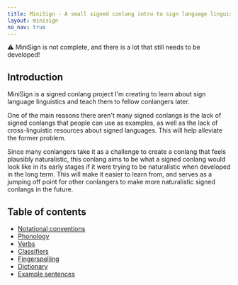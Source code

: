 ```yaml
---
title: MiniSign - A small signed conlang intro to sign language linguistics
layout: minisign
no_nav: true
---
```


<div class="rounded bg-yellow-300/1 border border-yellow-500 p-3 mt-5">⚠️ MiniSign is not complete, and there is a lot that still needs to be developed!</div>

## Introduction
MiniSign is a signed conlang project I'm creating to learn about sign language linguistics and teach them to fellow conlangers later.

One of the main reasons there aren't many signed conlangs is the lack of signed conlangs that people can use as examples, as well as the lack of cross-linguistic resources about signed languages. This will help alleviate the former problem.

Since many conlangers take it as a challenge to create a conlang that feels plausibly naturalistic, this conlang aims to be what a signed conlang would look like in its early stages if it were trying to be naturalistic when developed in the long term. This will make it easier to learn from, and serves as a jumping off point for other conlangers to make more naturalistic signed conlangs in the future.

## Table of contents
* [Notational conventions](/minisign/conventions)
* [Phonology](/minisign/phonology)
* [Verbs](/minisign/verbs)
* [Classifiers](/minisign/classifiers)
* [Fingerspelling](/minisign/fingerspelling)
* [Dictionary](/minisign/dictionary)
* [Example sentences](/minisign/example-sentences)